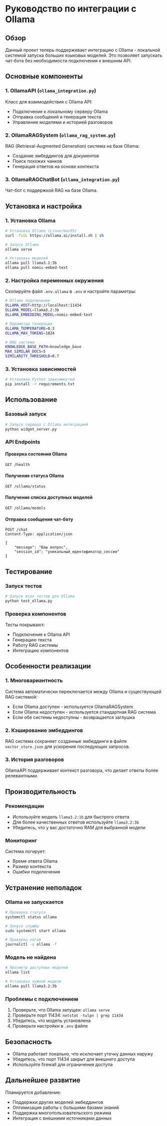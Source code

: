 # Руководство по интеграции с Ollama

## Обзор

Данный проект теперь поддерживает интеграцию с Ollama - локальной системой запуска больших языковых моделей. Это позволяет запускать чат-бота без необходимости подключения к внешним API.

## Основные компоненты

### 1. OllamaAPI (`ollama_integration.py`)
Класс для взаимодействия с Ollama API:
- Подключение к локальному серверу Ollama
- Отправка сообщений и генерация текста
- Управление моделями и историей разговоров

### 2. OllamaRAGSystem (`ollama_rag_system.py`)
RAG (Retrieval-Augmented Generation) система на базе Ollama:
- Создание эмбеддингов для документов
- Поиск похожих чанков
- Генерация ответов на основе контекста

### 3. OllamaRAGChatBot (`ollama_integration.py`)
Чат-бот с поддержкой RAG на базе Ollama.

## Установка и настройка

### 1. Установка Ollama

```bash
# Установка Ollama (Linux/macOS)
curl -fsSL https://ollama.ai/install.sh | sh

# Запуск Ollama
ollama serve

# Установка моделей
ollama pull llama3.2:3b
ollama pull nomic-embed-text
```

### 2. Настройка переменных окружения

Скопируйте файл `.env.ollama` в `.env` и настройте параметры:

```bash
# Ollama подключение
OLLAMA_HOST=http://localhost:11434
OLLAMA_MODEL=llama3.2:3b
OLLAMA_EMBEDDING_MODEL=nomic-embed-text

# Параметры генерации
OLLAMA_TEMPERATURE=0.3
OLLAMA_MAX_TOKENS=1024

# RAG система
KNOWLEDGE_BASE_PATH=knowledge_base
MAX_SIMILAR_DOCS=5
SIMILARITY_THRESHOLD=0.7
```

### 3. Установка зависимостей

```bash
# Установка Python зависимостей
pip install -r requirements.txt
```

## Использование

### Базовый запуск

```bash
# Запуск сервера с Ollama интеграцией
python widget_server.py
```

### API Endpoints

#### Проверка состояния Ollama
```http
GET /health
```

#### Получение статуса Ollama
```http
GET /ollama/status
```

#### Получение списка доступных моделей
```http
GET /ollama/models
```

#### Отправка сообщения чат-боту
```http
POST /chat
Content-Type: application/json

{
    "message": "Ваш вопрос",
    "session_id": "уникальный_идентификатор_сессии"
}
```

## Тестирование

### Запуск тестов

```bash
# Запуск всех тестов для Ollama
python test_ollama.py
```

### Проверка компонентов

Тесты покрывают:
- Подключение к Ollama API
- Генерацию текста
- Работу RAG системы
- Интеграцию компонентов

## Особенности реализации

### 1. Многовариантность
Система автоматически переключается между Ollama и существующей RAG системой:
- Если Ollama доступен - используется OllamaRAGSystem
- Если Ollama недоступен - используется стандартная RAG система
- Если обе системы недоступны - возвращается заглушка

### 2. Кэширование эмбеддингов
RAG система сохраняет созданные эмбеддинги в файле `vector_store.json` для ускорения последующих запросов.

### 3. История разговоров
OllamaAPI поддерживает контекст разговора, что делает ответы более релевантными.

## Производительность

### Рекомендации
- Используйте модель `llama3.2:1b` для быстрого ответа
- Для более качественных ответов используйте `llama3.2:3b`
- Убедитесь, что у вас достаточно RAM для выбранной модели

### Мониторинг
Система логирует:
- Время ответа Ollama
- Размер контекста
- Ошибки подключения

## Устранение неполадок

### Ollama не запускается
```bash
# Проверка статуса
systemctl status ollama

# Запуск службы
sudo systemctl start ollama

# Проверка логов
journalctl -u ollama -f
```

### Модель не найдена
```bash
# Просмотр доступных моделей
ollama list

# Установка нужной модели
ollama pull llama3.2:3b
```

### Проблемы с подключением
1. Проверьте, что Ollama запущен: `ollama serve`
2. Проверьте порт 11434: `netstat -tulpn | grep 11434`
3. Убедитесь, что модель установлена
4. Проверьте настройки в `.env` файле

## Безопасность

- Ollama работает локально, что исключает утечку данных наружу
- Убедитесь, что порт 11434 закрыт для внешнего доступа
- Используйте firewall для ограничения доступа

## Дальнейшее развитие

Планируется добавление:
- Поддержки других моделей эмбеддингов
- Оптимизация работы с большими базами знаний
- Поддержка многопользовательского режима
- Интеграция с внешними источниками данных